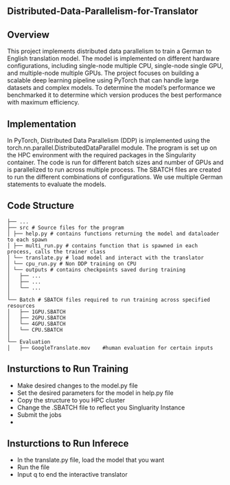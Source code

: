 ## Distributed-Data-Parallelism-for-Translator


## Overview

This project implements distributed data parallelism to train a German to English translation model. The  model is implemented on different hardware configurations, including single-node multiple CPU, single-node single GPU, and multiple-node multiple GPUs. The project focuses on building a scalable deep learning pipeline using PyTorch that can handle large datasets and complex models. To determine the model’s performance we benchmarked it to determine which version produces the best performance with maximum efficiency.

## Implementation

In PyTorch, Distributed Data Parallelism (DDP) is implemented using the torch.nn.parallel.DistributedDataParallel module. The program is set up on the HPC environment with the required packages in the Singularity container. The code is run for different batch sizes and number of GPUs and is parallelized to run across multiple process. The SBATCH files are created to run the different combinations of configurations. We use multiple German statements to evaluate the models. 


## Code Structure

```
├── ...
├── src # Source files for the program
│ ├── help.py # contains functions returning the model and dataloader to each spawn
│ ├── multi_run.py # contains function that is spawned in each process, calls the trainer class
│ └── translate.py # load model and interact with the translator
│ └── cpu_run.py # Non DDP training on CPU
│ └── outputs # contains checkpoints saved during training
│   ├── ...
│   ├── ...
│   └── ...
│
└── Batch # SBATCH files required to run training across specified resources
│   ├── 1GPU.SBATCH
│   ├── 2GPU.SBATCH
│   └── 4GPU.SBATCH
│   └── CPU.SBATCH    
│
└── Evaluation
│   ├── GoogleTranslate.mov    #human evaluation for certain inputs

```

## Insturctions to Run Training
 - Make desired changes to the model.py file
 - Set the desired parameters for the model in help.py file
 - Copy the structure to you HPC cluster
 - Change the .SBATCH file to reflect you Singluarity Instance
 - Submit the jobs
 - 
## Insturctions to Run Inferece
- In the translate.py file, load the model that you want
- Run the file
- Input q to end the interactive translator

